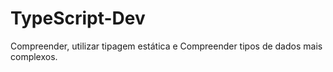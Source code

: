 # TypeScript-Dev
Compreender, utilizar tipagem estática e Compreender tipos de dados mais complexos. 
